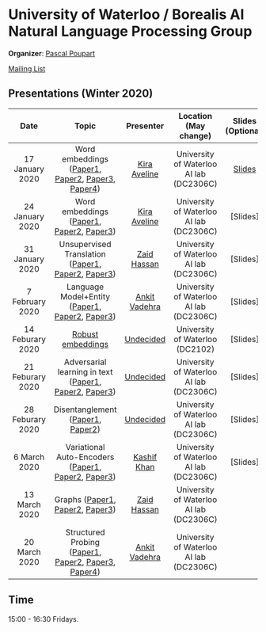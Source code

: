 # University of Waterloo / Borealis AI Natural Language Processing Group

**Organizer**: [Pascal Poupart](mailto:pascal.poupart@uwaterloo.ca)

 [Mailing List](https://lists.uwaterloo.ca/mailman/listinfo/nlp-club)

## Presentations (Winter 2020)


|Date| Topic | Presenter| Location (May change)| Slides (Optional) | 
|:----------------:|:----------------------------------------:|:----------:|:------:|:-------:|
| 17 January 2020 |Word embeddings ([Paper1](https://arxiv.org/abs/1301.3781), [Paper2](https://arxiv.org/abs/1310.4546), [Paper3](https://arxiv.org/abs/1402.3722), [Paper4](https://papers.nips.cc/paper/5477-neural-word-embedding-as-implicit-matrix-factorization.pdf)) |[Kira Aveline](mailto:kaselby@uwaterloo.ca) | University of Waterloo AI lab (DC2306C)|[Slides](https://en.wikipedia.org/wiki/Word_embedding)|
| 24 January 2020 |Word embeddings ([Paper1](https://arxiv.org/abs/1901.09813), [Paper2](https://arxiv.org/abs/1805.12164), [Paper3](https://arxiv.org/abs/1810.04882)) | [Kira Aveline](mailto:kaselby@uwaterloo.ca) | University of Waterloo AI lab (DC2306C) |[Slides]
| 31 January 2020 | Unsupervised Translation ([Paper1](https://arxiv.org/pdf/1710.04087.pdf), [Paper2](https://arxiv.org/pdf/1711.00043.pdf), [Paper3](https://arxiv.org/pdf/1804.07755.pdf)) | [Zaid Hassan](mailto:zhchaudhry@uwaterloo.ca)  | University of Waterloo AI lab (DC2306C)| [Slides]
| 7 February 2020 | Language Model+Entity ([Paper1](https://www.aclweb.org/anthology/W19-4311.pdf), [Paper2](https://arxiv.org/pdf/1708.00781.pdf), [Paper3](https://www.aclweb.org/anthology/P18-1047.pdf)) | [Ankit Vadehra](https://cs.uwaterloo.ca/~avadehra)  | University of Waterloo AI lab (DC2306C)| [Slides]
| 14 Feburary 2020 | [Robust embeddings](https://arxiv.org/pdf/1905.09755.pdf)  |  [Undecided](#) | University of Waterloo (DC2102)| [Slides]	
| 21 Feburary 2020 |Adversarial learning in text ([Paper1](https://www.aclweb.org/anthology/W19-4303.pdf), [Paper2](https://www.aclweb.org/anthology/N18-2116.pdf), [Paper3](https://arxiv.org/pdf/1711.06861.pdf)) |  [Undecided](mailto:undecided@uwaterloo.ca) | University of Waterloo AI lab (DC2306C)| [Slides]
| 28 Feburary 2020 |Disentanglement ([Paper1](https://www.aclweb.org/anthology/P19-1602.pdf), [Paper2](https://papers.nips.cc/paper/7757-content-preserving-text-generation-with-attribute-controls.pdf)) |  [Undecided](mailto:undecided@borealisai.com) | University of Waterloo AI lab (DC2306C)|[Slides]
| 6 March 2020 | Variational Auto-Encoders ([Paper1](https://arxiv.org/abs/1906.02691), [Paper2](https://www.aclweb.org/anthology/C18-1142.pdf), [Paper3](https://arxiv.org/abs/1703.00955)) |  [Kashif Khan](mailto:ka2khan@uwaterloo.ca)  |University of Waterloo AI lab (DC2306C) | [Slides]
| 13 March 2020 | Graphs ([Paper1](https://www.aclweb.org/anthology/N19-1082.pdf), [Paper2](https://arxiv.org/pdf/1802.07459.pdf), [Paper3](https://www.aclweb.org/anthology/D18-1244.pdf))|  [Zaid Hassan](mailto:zhchaudhry@uwaterloo.ca)  | University of Waterloo  AI lab (DC2306C) |
| 20 March 2020 | Structured Probing ([Paper1](https://www.aclweb.org/anthology/W19-4318.pdf), [Paper2](https://www.aclweb.org/anthology/N19-1419.pdf), [Paper3](http://www.phontron.com/paper/jiang19lpaqa.pdf), [Paper4](https://arxiv.org/pdf/1805.01070.pdf))|  [Ankit Vadehra](https://cs.uwaterloo.ca/~avadehra)  | University of Waterloo  AI lab (DC2306C) |


## Time
15:00 - 16:30 Fridays.
